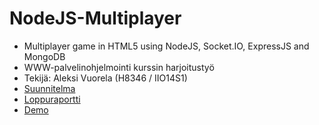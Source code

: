 # NodeJS-Multiplayer
* Multiplayer game in HTML5 using NodeJS, Socket.IO, ExpressJS and MongoDB
* WWW-palvelinohjelmointi kurssin harjoitustyö
* Tekijä: Aleksi Vuorela (H8346 / IIO14S1)
* [Suunnitelma](https://github.com/vuoale/NodeJS-Multiplayer/wiki/Suunnitelma)
* [Loppuraportti](https://github.com/vuoale/NodeJS-Multiplayer/wiki/Loppuraportti)
* [Demo](http://nodejspeli.herokuapp.com/)